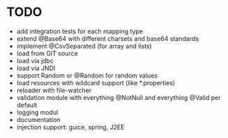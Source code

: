 # TODO
- add integration tests for each mapping type
- extend @Base64 with different charsets and base64 standards
- implement @CsvSeparated (for array and lists)
- load from GIT source
- load via jdbc
- load via JNDI
- support Random or @Random for random values
- load resources with wildcard support (like *.properties)
- reloader with file-watcher
- validation module with everything @NotNull and everything @Valid per default
- logging modul
- documentation
- injection support: guice, spring, J2EE
